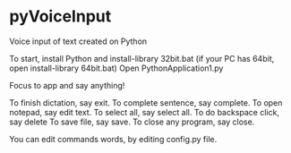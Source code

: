 # pyVoiceInput
Voice input of text created on Python

To start, install Python and install-library 32bit.bat (if your PC has 64bit, open install-library 64bit.bat)
Open PythonApplication1.py

Focus to app and say anything!

To finish dictation, say exit.
To complete sentence, say complete.
To open notepad, say edit text.
To select all, say select all.
To do backspace click, say delete
To save file, say save.
To close any program, say close.

You can edit commands words, by editing config.py file.
